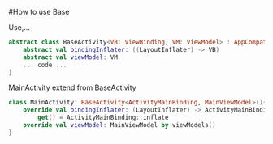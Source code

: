 #How to use Base

Use,... 

```kotlin
abstract class BaseActivity<VB: ViewBinding, VM: ViewModel> : AppCompatActivity(){
    abstract val bindingInflater: ((LayoutInflater) -> VB)
    abstract val viewModel: VM
    ... code ...
}
```

MainActivity extend from BaseActivity

```kotlin
class MainActivity: BaseActivity<ActivityMainBinding, MainViewModel>(){
    override val bindingInflater: (LayoutInflater) -> ActivityMainBinding
        get() = ActivityMainBinding::inflate
    override val viewModel: MainViewModel by viewModels()
}
```

